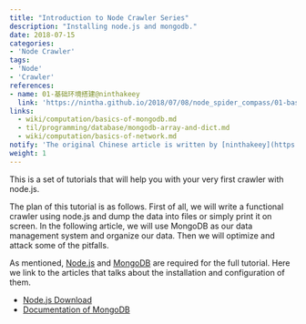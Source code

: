 ```yaml
---
title: "Introduction to Node Crawler Series"
description: "Installing node.js and mongodb."
date: 2018-07-15
categories:
- 'Node Crawler'
tags:
- 'Node'
- 'Crawler'
references:
- name: 01-基础环境搭建@ninthakeey
  link: 'https://nintha.github.io/2018/07/08/node_spider_compass/01-base_env/'
links:
  - wiki/computation/basics-of-mongodb.md
  - til/programming/database/mongodb-array-and-dict.md
  - wiki/computation/basics-of-network.md
notify: 'The original Chinese article is written by [ninthakeey](https://github.com/nintha). It has been translated and remixed by Datumorphism'
weight: 1
---
```



This is a set of tutorials that will help you with your very first crawler with node.js.

The plan of this tutorial is as follows. First of all, we will write a functional crawler using node.js and dump the data into files or simply print it on screen. In the following article, we will use MongoDB as our data management system and organize our data. Then we will optimize and attack some of the pitfalls.

As mentioned, [Node.js](https://nodejs.org/en/) and [MongoDB](https://www.mongodb.com/) are required for the full tutorial. Here we link to the articles that talks about the installation and configuration of them.

- [Node.js Download](https://nodejs.org/en/download/)
- [Documentation of MongoDB](https://docs.mongodb.com/)
